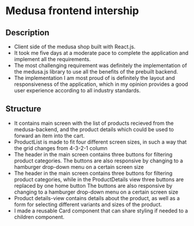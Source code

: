 # Medusa frontend intership

<h2>Description</h2>

<ul> 
<li>Client side of the medusa shop built with React.js.

</li>
<li>
It took me five days at a moderate pace to complete the application and implement all the requirements.
</li>
<li>
The most challenging requirement was definitely the implementation of the medusa.js library to use all the benefits of the prebuilt backend.
</li>
<li>
The implementation I am most proud of is definitely the layout and responsiveness of the application, which in my opinion provides a good user experience according to all industry standards.

</li>
</ul>

<h2>Structure</h2>

<ul>
<li>
It contains main screen with the list of products recieved from the medusa-backend,
and the product details which could be used to forward an item into the cart.
</li>
<li>
ProductList is made to fit four different screen sizes, in such a way that the grid changes from 4-3-2-1 column
</li>
<li>
The header in the main screen contains three buttons for filtering product categories.
The buttons are also responsive by changing to a hamburger drop-down menu on a certain screen size
</li>
<li>
The header in the main screen contains three buttons for filtering product categories, while in the ProductDetails view three buttons are replaced by one home button
The buttons are also responsive by changing to a hamburger drop-down menu on a certain screen size
</li>
<li>
Product details-view contains details about the product, as well as a form for selecting different variants and sizes of the product.
</li>
<li>
I made a reusable Card component that can share styling if needed to a children component.
</li>
</ul>
